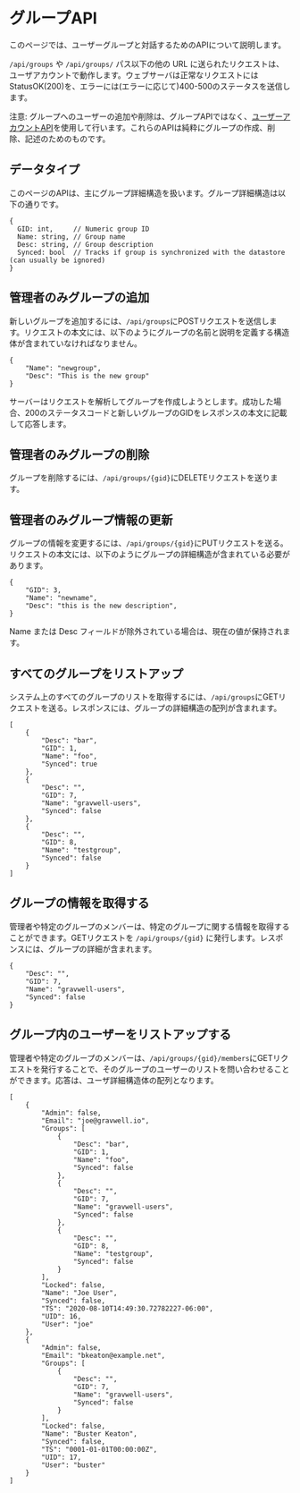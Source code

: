 # グループAPI

このページでは、ユーザーグループと対話するためのAPIについて説明します。

`/api/groups` や `/api/groups/` パス以下の他の URL に送られたリクエストは、ユーザアカウントで動作します。ウェブサーバは正常なリクエストにはStatusOK(200)を、エラーには(エラーに応じて)400-500のステータスを送信します。

注意: グループへのユーザーの追加や削除は、グループAPIではなく、[ユーザーアカウントAPI](account.md)を使用して行います。これらのAPIは純粋にグループの作成、削除、記述のためのものです。

## データタイプ

このページのAPIは、主にグループ詳細構造を扱います。グループ詳細構造は以下の通りです。

```
{
  GID: int,		// Numeric group ID
  Name: string, // Group name
  Desc: string, // Group description
  Synced: bool	// Tracks if group is synchronized with the datastore (can usually be ignored)
}
```

## 管理者のみグループの追加

新しいグループを追加するには、`/api/groups`にPOSTリクエストを送信します。リクエストの本文には、以下のようにグループの名前と説明を定義する構造体が含まれていなければなりません。

```
{
	"Name": "newgroup",
	"Desc": "This is the new group"
}
```

サーバーはリクエストを解析してグループを作成しようとします。成功した場合、200のステータスコードと新しいグループのGIDをレスポンスの本文に記載して応答します。

## 管理者のみグループの削除

グループを削除するには、`/api/groups/{gid}`にDELETEリクエストを送ります。

## 管理者のみグループ情報の更新

グループの情報を変更するには、`/api/groups/{gid}`にPUTリクエストを送る。リクエストの本文には、以下のようにグループの詳細構造が含まれている必要があります。

```
{
	"GID": 3,
	"Name": "newname",
	"Desc": "this is the new description",
}
```

Name または Desc フィールドが除外されている場合は、現在の値が保持されます。

## すべてのグループをリストアップ

システム上のすべてのグループのリストを取得するには、`/api/groups`にGETリクエストを送る。レスポンスには、グループの詳細構造の配列が含まれます。

```
[
    {
        "Desc": "bar",
        "GID": 1,
        "Name": "foo",
        "Synced": true
    },
    {
        "Desc": "",
        "GID": 7,
        "Name": "gravwell-users",
        "Synced": false
    },
    {
        "Desc": "",
        "GID": 8,
        "Name": "testgroup",
        "Synced": false
    }
]
```

## グループの情報を取得する

管理者や特定のグループのメンバーは、特定のグループに関する情報を取得することができます。GETリクエストを `/api/groups/{gid}` に発行します。レスポンスには、グループの詳細が含まれます。

```
{
    "Desc": "",
    "GID": 7,
    "Name": "gravwell-users",
    "Synced": false
}
```

## グループ内のユーザーをリストアップする

管理者や特定のグループのメンバーは、`/api/groups/{gid}/members`にGETリクエストを発行することで、そのグループのユーザーのリストを問い合わせることができます。応答は、ユーザ詳細構造体の配列となります。

```
[
    {
        "Admin": false,
        "Email": "joe@gravwell.io",
        "Groups": [
            {
                "Desc": "bar",
                "GID": 1,
                "Name": "foo",
                "Synced": false
            },
            {
                "Desc": "",
                "GID": 7,
                "Name": "gravwell-users",
                "Synced": false
            },
            {
                "Desc": "",
                "GID": 8,
                "Name": "testgroup",
                "Synced": false
            }
        ],
        "Locked": false,
        "Name": "Joe User",
        "Synced": false,
        "TS": "2020-08-10T14:49:30.72782227-06:00",
        "UID": 16,
        "User": "joe"
    },
    {
        "Admin": false,
        "Email": "bkeaton@example.net",
        "Groups": [
            {
                "Desc": "",
                "GID": 7,
                "Name": "gravwell-users",
                "Synced": false
            }
        ],
        "Locked": false,
        "Name": "Buster Keaton",
        "Synced": false,
        "TS": "0001-01-01T00:00:00Z",
        "UID": 17,
        "User": "buster"
    }
]
```
